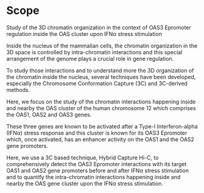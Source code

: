 # Scope

Study of the 3D chromatin organization in the context of OAS3 Epromoter regulation inside the OAS cluster upon IFNα stress stimulation

Inside the nucleus of the mammalian cells, the chromatin organization in the 3D space is controlled by intra-chromatin interactions and this special arrangement of the genome plays a crucial role in gene regulation. 

To study those interactions and to understand more the 3D organization of the chromatin inside the nucleus, several techniques have been developed, especially the Chromosome Conformation Capture (3C) and 3C-derived methods.

Here, we focus on the study of the chromatin interactions happening inside and nearby the OAS cluster of the human chromosome 12 which comprises the OAS1, OAS2 and OAS3 genes.

These three genes are known to be activated after a Type-I Interferon-alpha (IFNα) stress response and this cluster is known for its OAS3 Epromoter which, once activated, has an enhancer activity on the OAS1 and the OAS2 gene promoters.

Here, we use a 3C based technique, Hybrid Capture Hi-C, to comprehensively detect the OAS3 Epromoter interactions with its target OAS1 and OAS2 gene promoters before and after IFNα stress stimulation and to quantify the intra-chromatin interactions happening inside and nearby the OAS gene cluster upon the IFNα stress stimulation.

